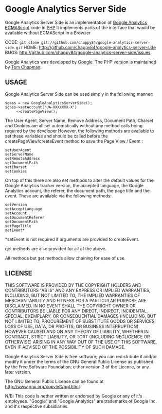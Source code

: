 Google Analytics Server Side
============================

Google Analytics Server Side is an implementation of [Google Analytics ECMAScript][1] code in [PHP][2]
It implements parts of the interface that would be available without ECMAScript in a Browser

CODE: `git clone git://github.com/chappy84/google-analytics-server-side.git`
HOME: <http://github.com/chappy84/google-analytics-server-side>
BUGS: <http://github.com/chappy84/google-analytics-server-side/issues>

Google Analytics was developed by [Google][3]. 
The PHP version is maintained by [Tom Chapman][4].

[1]: http://code.google.com/apis/analytics/docs/tracking/home.html
[2]: http://www.php.net/
[3]: http://www.google.com/analytics
[4]: http://tom-chapman.co.uk/

USAGE
-----

Google Analytics Server Side can be used simply in the following manner:

	$gass = new GoogleAnalyticsServerSide();
	$gass->setAccount('UA-XXXXXXX-X')
		 ->createPageView();
		 
The User Agent, Server Name, Remove Address, Document Path, Charset and Cookies
are all set automatically without any method calls being required by the developer
However, the following methods are available to set these variables and should be 
called before the createPageView/createEvent method to save the Page View / Event :

	setUserAgent
	setServerName
	setRemoteAddress
	setDocumentPath
	setCharset
	setCookies
	
On top of this there are also set methods to alter the default values for 
the Google Analytics tracker version, the accepted language, the Google Analytics
account, the referer, the document path, the page title and the event. These are
available via the following methods:

	setVersion
	setAcceptLanguage
	setAccount
	setDocumentReferer
	setDocumentPath
	setPageTitle
	setEvent*
	
*setEvent is not required if arguments are provided to createEvent.

get methods are also provided for all of the above.
	
All methods but get methods allow chaining for ease of use.

LICENSE
-------

THIS SOFTWARE IS PROVIDED BY THE COPYRIGHT HOLDERS AND CONTRIBUTORS
"AS IS" AND ANY EXPRESS OR IMPLIED WARRANTIES, INCLUDING, BUT NOT
LIMITED TO, THE IMPLIED WARRANTIES OF MERCHANTABILITY AND FITNESS FOR
A PARTICULAR PURPOSE ARE DISCLAIMED. IN NO EVENT SHALL THE COPYRIGHT
OWNER OR CONTRIBUTORS BE LIABLE FOR ANY DIRECT, INDIRECT, INCIDENTAL,
SPECIAL, EXEMPLARY, OR CONSEQUENTIAL DAMAGES (INCLUDING, BUT NOT
LIMITED TO, PROCUREMENT OF SUBSTITUTE GOODS OR SERVICES; LOSS OF USE,
DATA, OR PROFITS; OR BUSINESS INTERRUPTION) HOWEVER CAUSED AND ON ANY
THEORY OF LIABILITY, WHETHER IN CONTRACT, STRICT LIABILITY, OR TORT
(INCLUDING NEGLIGENCE OR OTHERWISE) ARISING IN ANY WAY OUT OF THE USE
OF THIS SOFTWARE, EVEN IF ADVISED OF THE POSSIBILITY OF SUCH DAMAGE.

Google Analytics Server Side is free software; you can redistribute it and/or 
modify it under the terms of the GNU General Public License as published by
the Free Software Foundation; either version 3 of the License, or any later 
version.

The GNU General Public License can be found at
http://www.gnu.org/copyleft/gpl.html.

N/B: This code is nether written or endorsed by Google or any of it's
employees. "Google" and "Google Analytics" are trademarks of
Google Inc. and it's respective subsidiaries.
